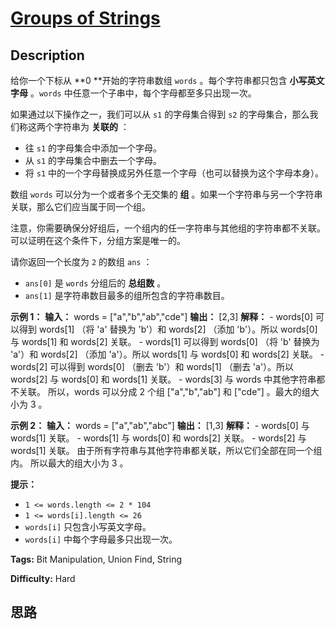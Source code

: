 # [Groups of Strings][title]

## Description

给你一个下标从  **0  **开始的字符串数组 `words` 。每个字符串都只包含 **小写英文字母**  。`words`
中任意一个子串中，每个字母都至多只出现一次。

如果通过以下操作之一，我们可以从 `s1` 的字母集合得到 `s2` 的字母集合，那么我们称这两个字符串为 **关联的**  ：

  * 往 `s1` 的字母集合中添加一个字母。
  * 从 `s1` 的字母集合中删去一个字母。
  * 将 `s1` 中的一个字母替换成另外任意一个字母（也可以替换为这个字母本身）。

数组 `words` 可以分为一个或者多个无交集的 **组**  。如果一个字符串与另一个字符串关联，那么它们应当属于同一个组。

注意，你需要确保分好组后，一个组内的任一字符串与其他组的字符串都不关联。可以证明在这个条件下，分组方案是唯一的。

请你返回一个长度为 `2` 的数组 `ans` ：

  * `ans[0]` 是 `words` 分组后的  **总组数**  。
  * `ans[1]` 是字符串数目最多的组所包含的字符串数目。



**示例 1：**
            **输入：** words = ["a","b","ab","cde"]    **输出：** [2,3]    **解释：**    - words[0] 可以得到 words[1] （将 'a' 替换为 'b'）和 words[2] （添加 'b'）。所以 words[0] 与 words[1] 和 words[2] 关联。    - words[1] 可以得到 words[0] （将 'b' 替换为 'a'）和 words[2] （添加 'a'）。所以 words[1] 与 words[0] 和 words[2] 关联。    - words[2] 可以得到 words[0] （删去 'b'）和 words[1] （删去 'a'）。所以 words[2] 与 words[0] 和 words[1] 关联。    - words[3] 与 words 中其他字符串都不关联。    所以，words 可以分成 2 个组 ["a","b","ab"] 和 ["cde"] 。最大的组大小为 3 。    

**示例 2：**
            **输入：** words = ["a","ab","abc"]    **输出：** [1,3]    **解释：**    - words[0] 与 words[1] 关联。    - words[1] 与 words[0] 和 words[2] 关联。    - words[2] 与 words[1] 关联。    由于所有字符串与其他字符串都关联，所以它们全部在同一个组内。    所以最大的组大小为 3 。    



**提示：**

  * `1 <= words.length <= 2 * 104`
  * `1 <= words[i].length <= 26`
  * `words[i]` 只包含小写英文字母。
  * `words[i]` 中每个字母最多只出现一次。


**Tags:** Bit Manipulation, Union Find, String

**Difficulty:** Hard

## 思路

[title]: https://leetcode-cn.com/problems/groups-of-strings
